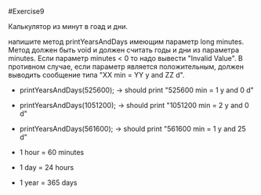 #Exercise9

Калькулятор из минут в гоад и дни. 

напишите метод printYearsAndDays имеющим параметр long minutes.
Метод должен быть void и должен считать годы и дни из параметра minutes.
Если параметр minutes < 0 то надо вывести "Invalid Value".
В противном случае, если параметр является положительным, должен выводить сообщение типа "XX min = YY y and ZZ d".

* printYearsAndDays(525600);  → should print "525600 min = 1 y and 0 d"

* printYearsAndDays(1051200); → should print "1051200 min = 2 y and 0 d"

* printYearsAndDays(561600);  → should print "561600 min = 1 y and 25 d"

* 1 hour = 60 minutes

* 1 day = 24 hours

* 1 year = 365 days

